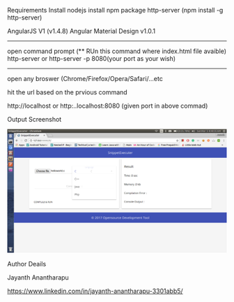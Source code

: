 
Requirements
	Install nodejs
	install npm package http-server
	(npm install -g http-server)
	
AngularJS V1 (v1.4.8)
Angular Material Design v1.0.1

-------------------------------------
open command prompt
(** RUn this command where index.html file avaible)
http-server
 or
http-server -p 8080(your port as your wish)

------------------------------------------

open any broswer (Chrome/Firefox/Opera/Safari/...etc

hit the url based on the prvious command

http://localhost
or
http:..localhost:8080 (given port in above commad)

Output Screenshot

![Alt text](https://github.com/jayanth-aj/snippetexecuter/blob/master/Screenshot%20from%202017-03-05%2008-40-35.png)


Author Deails

Jayanth Anantharapu

https://www.linkedin.com/in/jayanth-anantharapu-3301abb5/
